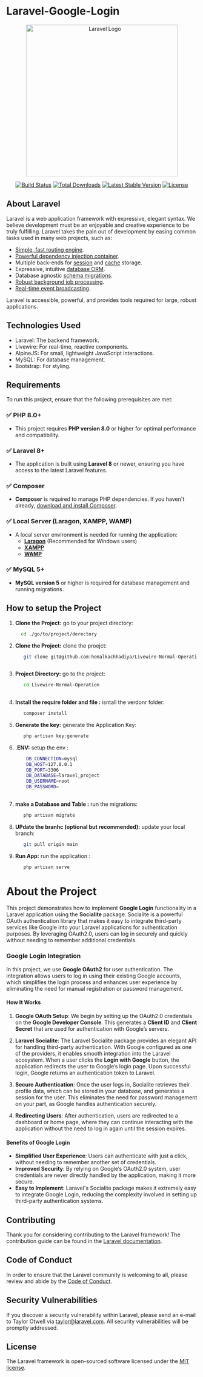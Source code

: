 # Laravel-Google-Login


<p align="center"><a href="https://laravel.com" target="_blank"><img src="https://raw.githubusercontent.com/laravel/art/master/logo-lockup/5%20SVG/2%20CMYK/1%20Full%20Color/laravel-logolockup-cmyk-red.svg" width="400" alt="Laravel Logo"></a></p>

<p align="center">
<a href="https://github.com/laravel/framework/actions"><img src="https://github.com/laravel/framework/workflows/tests/badge.svg" alt="Build Status"></a>
<a href="https://packagist.org/packages/laravel/framework"><img src="https://img.shields.io/packagist/dt/laravel/framework" alt="Total Downloads"></a>
<a href="https://packagist.org/packages/laravel/framework"><img src="https://img.shields.io/packagist/v/laravel/framework" alt="Latest Stable Version"></a>
<a href="https://packagist.org/packages/laravel/framework"><img src="https://img.shields.io/packagist/l/laravel/framework" alt="License"></a>
</p>

## About Laravel

Laravel is a web application framework with expressive, elegant syntax. We believe development must be an enjoyable and creative experience to be truly fulfilling. Laravel takes the pain out of development by easing common tasks used in many web projects, such as:

- [Simple, fast routing engine](https://laravel.com/docs/routing).
- [Powerful dependency injection container](https://laravel.com/docs/container).
- Multiple back-ends for [session](https://laravel.com/docs/session) and [cache](https://laravel.com/docs/cache) storage.
- Expressive, intuitive [database ORM](https://laravel.com/docs/eloquent).
- Database agnostic [schema migrations](https://laravel.com/docs/migrations).
- [Robust background job processing](https://laravel.com/docs/queues).
- [Real-time event broadcasting](https://laravel.com/docs/broadcasting).

Laravel is accessible, powerful, and provides tools required for large, robust applications.

## Technologies Used
- Laravel: The backend framework.
- Livewire: For real-time, reactive components.
- AlpineJS: For small, lightweight JavaScript interactions.
- MySQL: For database management.
- Bootstrap: For styling.


## **Requirements**

To run this project, ensure that the following prerequisites are met:

### ✅ **PHP 8.0+**
- This project requires **PHP version 8.0** or higher for optimal performance and compatibility.

### ✅ **Laravel 8+**
- The application is built using **Laravel 8** or newer, ensuring you have access to the latest Laravel features.

### ✅ **Composer**
- **Composer** is required to manage PHP dependencies. If you haven't already, [download and install Composer](https://getcomposer.org/).

### ✅ **Local Server (Laragon, XAMPP, WAMP)**
- A local server environment is needed for running the application:
  - **[Laragon](https://laragon.org/)** (Recommended for Windows users)
  - **[XAMPP](https://www.apachefriends.org/index.html)**
  - **[WAMP](http://www.wampserver.com/en/)**

### ✅ **MySQL 5+**
- **MySQL version 5** or higher is required for database management and running migrations.


## How to setup the Project

1. **Clone the Project:**
   go to your project directory:
   ```bash
     cd ./go/to/project/derectory
   
2. **Clone the Project:**
  clone the proejct:
   ```bash
      git clone git@github.com:hemalkachhadiya/Livewire-Normal-Operation.git
 
3. **Project Directory:**
  go to the project:
   ```bash
      cd Livewire-Normal-Operation
 
4. **Install the require folder and file :**
  isntall the verdonr folder:
   ```bash
      composer install

5. **Generate the key:**
  generate the Application Key:
   ```bash
      php artisan key:generate

6. **.ENV:**
  setup the env : <br>
    ```bash
        DB_CONNECTION=mysql
        DB_HOST=127.0.0.1
        DB_PORT=3306
        DB_DATABASE=laravel_project
        DB_USERNAME=root
        DB_PASSWORD=
     

7. **make a Database and Table  :**
  run the migrations:
   ```bash
      php artisan migrate

8. **UPdate the branhc (optional but recommended):**
  update your local branch:
   ```bash
      git pull origin main 

8. **Run App:**
    run the application :
   ```bash
      php artisan serve
# About the Project

This project demonstrates how to implement **Google Login** functionality in a Laravel application using the **Socialite** package. Socialite is a powerful OAuth authentication library that makes it easy to integrate third-party services like Google into your Laravel applications for authentication purposes. By leveraging OAuth2.0, users can log in securely and quickly without needing to remember additional credentials.

### **Google Login Integration**
In this project, we use **Google OAuth2** for user authentication. The integration allows users to log in using their existing Google accounts, which simplifies the login process and enhances user experience by eliminating the need for manual registration or password management.

#### **How It Works**
1. **Google OAuth Setup**: We begin by setting up the OAuth2.0 credentials on the **Google Developer Console**. This generates a **Client ID** and **Client Secret** that are used for authentication with Google’s servers.
   
2. **Laravel Socialite**: The Laravel Socialite package provides an elegant API for handling third-party authentication. With Google configured as one of the providers, it enables smooth integration into the Laravel ecosystem. When a user clicks the **Login with Google** button, the application redirects the user to Google’s login page. Upon successful login, Google returns an authentication token to Laravel.

3. **Secure Authentication**: Once the user logs in, Socialite retrieves their profile data, which can be stored in your database, and generates a session for the user. This eliminates the need for password management on your part, as Google handles authentication securely.

4. **Redirecting Users**: After authentication, users are redirected to a dashboard or home page, where they can continue interacting with the application without the need to log in again until the session expires.

#### **Benefits of Google Login**
- **Simplified User Experience**: Users can authenticate with just a click, without needing to remember another set of credentials.
- **Improved Security**: By relying on Google’s OAuth2.0 system, user credentials are never directly handled by the application, making it more secure.
- **Easy to Implement**: Laravel's Socialite package makes it extremely easy to integrate Google Login, reducing the complexity involved in setting up third-party authentication systems.


## Contributing

Thank you for considering contributing to the Laravel framework! The contribution guide can be found in the [Laravel documentation](https://laravel.com/docs/contributions).

## Code of Conduct

In order to ensure that the Laravel community is welcoming to all, please review and abide by the [Code of Conduct](https://laravel.com/docs/contributions#code-of-conduct).

## Security Vulnerabilities

If you discover a security vulnerability within Laravel, please send an e-mail to Taylor Otwell via [taylor@laravel.com](mailto:taylor@laravel.com). All security vulnerabilities will be promptly addressed.

## License

The Laravel framework is open-sourced software licensed under the [MIT license](https://opensource.org/licenses/MIT).
